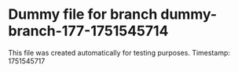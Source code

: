 # Dummy file for branch dummy-branch-177-1751545714

This file was created automatically for testing purposes.
Timestamp: 1751545717